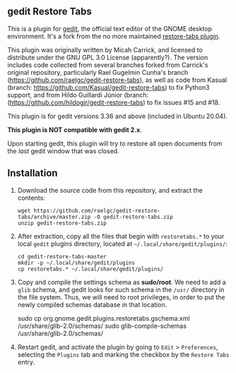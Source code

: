 ## gedit Restore Tabs

This is a plugin for [gedit][1], the official text editor of the GNOME desktop
environment. It's a fork from the no more maintained [restore-tabs plugin](https://github.com/Quixotix/gedit-restore-tabs). 

This plugin was originally written by Micah Carrick, and licensed to distribute under the GNU GPL 3.0 License (apparently?). The version includes code collected from several branches forked from Carrick's original repository, particularly Rael Gugelmin Cunha's branch (https://github.com/raelgc/gedit-restore-tabs), as well as code from Kasual (branch: https://github.com/Kasual/gedit-restore-tabs) to fix Python3 support, and from Hildo Guillardi Júnior (branch: (https://github.com/hildogjr/gedit-restore-tabs) to fix issues #15 and #18.

This plugin is for gedit versions 3.36 and above (included in Ubuntu 20.04).

**This plugin is NOT compatible with gedit 2.x**.

Upon starting gedit, this plugin will try to restore all open documents from the  *last* gedit window that was closed.

Installation
------------

1. Download the source code from this repository, and extract the contents: 

       wget https://github.com/raelgc/gedit-restore-tabs/archive/master.zip -O gedit-restore-tabs.zip
       unzip gedit-restore-tabs.zip

2. After extraction, copy all the files that begin with `restoretabs.*` to your local `gedit` plugins directory, located at `~/.local/share/gedit/plugins/`:

       cd gedit-restore-tabs-master
       mkdir -p ~/.local/share/gedit/plugins
       cp restoretabs.* ~/.local/share/gedit/plugins/   
     
3. Copy and compile the settings schema as **sudo/root**. We need to add a `glib` schema, and gedit looks for such schema in the `/usr/` directory in the file system. Thus, we will need to root privileges, in order to put the newly compiled schemas database in that location.

    sudo cp org.gnome.gedit.plugins.restoretabs.gschema.xml /usr/share/glib-2.0/schemas/
    sudo glib-compile-schemas /usr/share/glib-2.0/schemas/

4. Restart gedit, and activate the plugin by going to `Edit` > `Preferences`, selecting the `Plugins` tab and marking the checkbox by the `Restore Tabs` entry.

[1]: http://www.gedit.org
